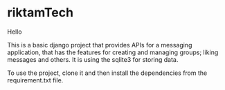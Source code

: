 # riktamTech

Hello

This is a basic django project that provides APIs for a messaging application, that has the features for creating and managing groups; liking messages and others. It is using the sqlite3 for storing data.

To use the project, clone it and then install the dependencies from the requirement.txt file.
